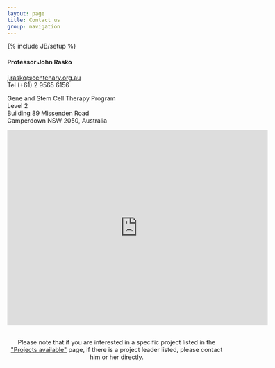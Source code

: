 ```yaml
---
layout: page
title: Contact us
group: navigation
---
```

{% include JB/setup %}

#### Professor John Rasko
<a href="mailto:j.rasko@centenary.org.au">j.rasko@centenary.org.au</a><br>
Tel (+61) 2 9565 6156<br>

Gene and Stem Cell Therapy Program<br>
Level 2<br>
Building 89 Missenden Road<br>
Camperdown NSW 2050, Australia<br>


<center>
<iframe src="https://www.google.com/maps/embed?pb=!1m18!1m12!1m3!1d53000.9774119028!2d151.1686041381375!3d-33.87520066836748!2m3!1f0!2f0!3f0!3m2!1i1024!2i768!4f13.1!3m3!1m2!1s0x6b12b02c5b810645%3A0x434cb3aa7bbdc35e!2sCentenary+Institute!5e0!3m2!1sen!2sau!4v1447885582181" width="600" height="450" frameborder="0" style="border:0" allowfullscreen></iframe>   
<br>
<br>

Please note that if you are interested in a specific project listed in the <a href="./join" >"Projects available"</a> page, if there is a project leader listed, please contact him or her directly.

</center>
